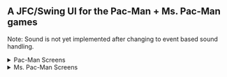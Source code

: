 ##  A JFC/Swing UI for the Pac-Man + Ms. Pac-Man games

Note: Sound is not yet implemented after changing to event based sound handling.

<details>
  <summary>Pac-Man Screens</summary
    
![Pac-Man Intro Screen](screenshots/pacman-intro.png "Pac-Man Intro Screen")

![Pac-Man Credit Screen](screenshots/pacman-credit.png "Pac-Man Credit Screen")

![Pac-Man Play Screen](screenshots/pacman-play.png "Pac-Man Play Screen")

</details>

<details>
  <summary>Ms. Pac-Man Screens</summary>
  
![Ms. Pac-Man Intro Screen](screenshots/mspacman-intro.png "Ms. Pac-Man Intro Screen")

![Ms. Pac-Man Credit Screen](screenshots/mspacman-credit.png "Ms. Pac-Man Credit Screen")

![Ms. Pac-Man Play Screen](screenshots/mspacman-play.png "Ms. Pac-Man Play Screen")

</details>
